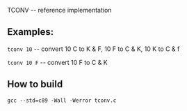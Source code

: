 TCONV -- reference implementation

## Examples:
`tconv 10` -- convert 10 C to K & F, 10 F to C & K, 10 K to C & f


`tconv 10 F` -- convert 10 F to C & K

## How to build
`gcc --std=c89 -Wall -Werror tconv.c`


